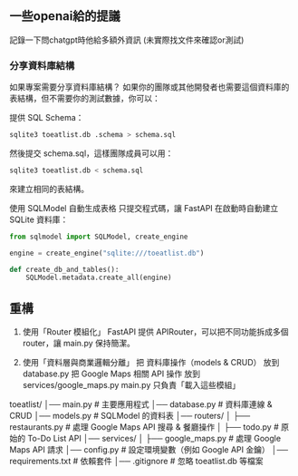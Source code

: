 


## 一些openai給的提議

記錄一下問chatgpt時他給多額外資訊 
(未實際找文件來確認or測試)

### 分享資料庫結構

如果專案需要分享資料庫結構？
如果你的團隊或其他開發者也需要這個資料庫的表結構，但不需要你的測試數據，你可以：

提供 SQL Schema：

```sh
sqlite3 toeatlist.db .schema > schema.sql
```

然後提交 schema.sql，這樣團隊成員可以用：

```sh
sqlite3 toeatlist.db < schema.sql
```

來建立相同的表結構。

使用 SQLModel 自動生成表格 只提交程式碼，讓 FastAPI 在啟動時自動建立 SQLite 資料庫：

```python
from sqlmodel import SQLModel, create_engine

engine = create_engine("sqlite:///toeatlist.db")

def create_db_and_tables():
    SQLModel.metadata.create_all(engine)
```



## 重構

1. 使用「Router 模組化」
FastAPI 提供 APIRouter，可以把不同功能拆成多個 router，讓 main.py 保持簡潔。

2. 使用「資料層與商業邏輯分離」
把 資料庫操作（models & CRUD） 放到 database.py
把 Google Maps 相關 API 操作 放到 services/google_maps.py
main.py 只負責「載入這些模組」


toeatlist/
│── main.py                  # 主要應用程式
│── database.py               # 資料庫連線 & CRUD
│── models.py                 # SQLModel 的資料表
│── routers/
│   ├── restaurants.py        # 處理 Google Maps API 搜尋 & 餐廳操作
│   ├── todo.py               # 原始的 To-Do List API
│── services/
│   ├── google_maps.py        # 處理 Google Maps API 請求
│── config.py                 # 設定環境變數（例如 Google API 金鑰）
│── requirements.txt          # 依賴套件
│── .gitignore                # 忽略 toeatlist.db 等檔案

